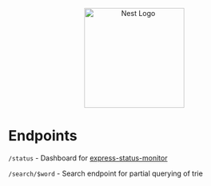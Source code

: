 <p align="center">
  <a href="http://nestjs.com/" target="blank"><img src="https://nestjs.com/img/logo-small.svg" width="200" alt="Nest Logo" /></a>
</p>

# Endpoints

`/status` - Dashboard for [express-status-monitor](https://www.npmjs.com/package/express-status-monitor)


`/search/$word` - Search endpoint for partial querying of trie



